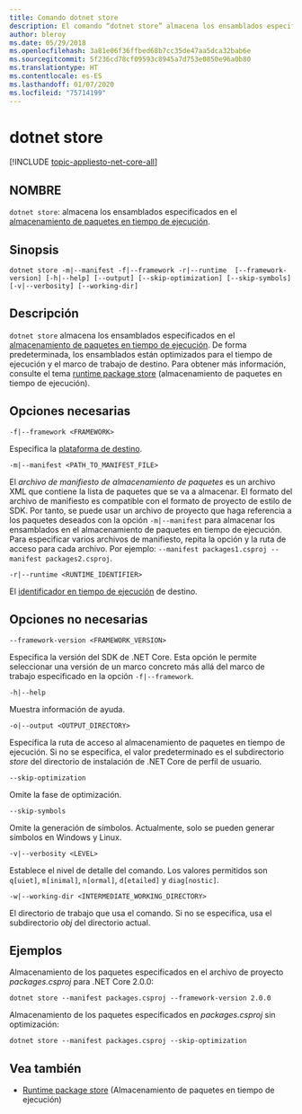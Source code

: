 ```yaml
---
title: Comando dotnet store
description: El comando “dotnet store” almacena los ensamblados especificados en el almacenamiento de paquetes en tiempo de ejecución.
author: bleroy
ms.date: 05/29/2018
ms.openlocfilehash: 3a81e06f36ffbed68b7cc35de47aa5dca32bab6e
ms.sourcegitcommit: 5f236cd78cf09593c8945a7d753e0850e96a0b80
ms.translationtype: HT
ms.contentlocale: es-ES
ms.lasthandoff: 01/07/2020
ms.locfileid: "75714199"
---
```

# <a name="dotnet-store"></a>dotnet store

[!INCLUDE [topic-appliesto-net-core-all](../../../includes/topic-appliesto-net-core-2plus.md)]

## <a name="name"></a>NOMBRE

`dotnet store`: almacena los ensamblados especificados en el [almacenamiento de paquetes en tiempo de ejecución](../deploying/runtime-store.md).

## <a name="synopsis"></a>Sinopsis

`dotnet store -m|--manifest -f|--framework -r|--runtime  [--framework-version] [-h|--help] [--output] [--skip-optimization] [--skip-symbols] [-v|--verbosity] [--working-dir]`

## <a name="description"></a>Descripción

`dotnet store` almacena los ensamblados especificados en el [almacenamiento de paquetes en tiempo de ejecución](../deploying/runtime-store.md). De forma predeterminada, los ensamblados están optimizados para el tiempo de ejecución y el marco de trabajo de destino. Para obtener más información, consulte el tema [runtime package store](../deploying/runtime-store.md) (almacenamiento de paquetes en tiempo de ejecución).

## <a name="required-options"></a>Opciones necesarias

`-f|--framework <FRAMEWORK>`

Especifica la [plataforma de destino](../../standard/frameworks.md).

`-m|--manifest <PATH_TO_MANIFEST_FILE>`

El *archivo de manifiesto de almacenamiento de paquetes* es un archivo XML que contiene la lista de paquetes que se va a almacenar. El formato del archivo de manifiesto es compatible con el formato de proyecto de estilo de SDK. Por tanto, se puede usar un archivo de proyecto que haga referencia a los paquetes deseados con la opción `-m|--manifest` para almacenar los ensamblados en el almacenamiento de paquetes en tiempo de ejecución. Para especificar varios archivos de manifiesto, repita la opción y la ruta de acceso para cada archivo. Por ejemplo: `--manifest packages1.csproj --manifest packages2.csproj`.

`-r|--runtime <RUNTIME_IDENTIFIER>`

El [identificador en tiempo de ejecución](../rid-catalog.md) de destino.

## <a name="optional-options"></a>Opciones no necesarias

`--framework-version <FRAMEWORK_VERSION>`

Especifica la versión del SDK de .NET Core. Esta opción le permite seleccionar una versión de un marco concreto más allá del marco de trabajo especificado en la opción `-f|--framework`.

`-h|--help`

Muestra información de ayuda.

`-o|--output <OUTPUT_DIRECTORY>`

Especifica la ruta de acceso al almacenamiento de paquetes en tiempo de ejecución. Si no se especifica, el valor predeterminado es el subdirectorio *store* del directorio de instalación de .NET Core de perfil de usuario.

`--skip-optimization`

Omite la fase de optimización.

`--skip-symbols`

Omite la generación de símbolos. Actualmente, solo se pueden generar símbolos en Windows y Linux.

`-v|--verbosity <LEVEL>`

Establece el nivel de detalle del comando. Los valores permitidos son `q[uiet]`, `m[inimal]`, `n[ormal]`, `d[etailed]` y `diag[nostic]`.

`-w|--working-dir <INTERMEDIATE_WORKING_DIRECTORY>`

El directorio de trabajo que usa el comando. Si no se especifica, usa el subdirectorio *obj* del directorio actual.

## <a name="examples"></a>Ejemplos

Almacenamiento de los paquetes especificados en el archivo de proyecto *packages.csproj* para .NET Core 2.0.0:

`dotnet store --manifest packages.csproj --framework-version 2.0.0`

Almacenamiento de los paquetes especificados en *packages.csproj* sin optimización:

`dotnet store --manifest packages.csproj --skip-optimization`

## <a name="see-also"></a>Vea también

- [Runtime package store](../deploying/runtime-store.md) (Almacenamiento de paquetes en tiempo de ejecución)
